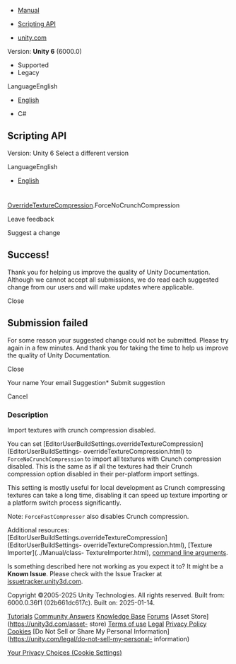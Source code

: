 [ ]()

  * [Manual](../Manual/index.html)
  * [Scripting API](../ScriptReference/index.html)

  * [unity.com](https://unity.com/)

Version: **Unity 6** (6000.0)

  * Supported
  * Legacy

LanguageEnglish

  * [English]()

  * C#

[ ](https://docs.unity3d.com)

## Scripting API

Version: Unity 6 Select a different version

LanguageEnglish

  * [English]()

#
[OverrideTextureCompression](Build.OverrideTextureCompression.html).ForceNoCrunchCompression

Leave feedback

Suggest a change

## Success!

Thank you for helping us improve the quality of Unity Documentation. Although
we cannot accept all submissions, we do read each suggested change from our
users and will make updates where applicable.

Close

## Submission failed

For some reason your suggested change could not be submitted. Please <a>try
again</a> in a few minutes. And thank you for taking the time to help us
improve the quality of Unity Documentation.

Close

Your name Your email Suggestion* Submit suggestion

Cancel

[ ]()

### Description

Import textures with crunch compression disabled.

You can set
[EditorUserBuildSettings.overrideTextureCompression](EditorUserBuildSettings-
overrideTextureCompression.html) to `ForceNoCrunchCompression` to import all
textures with Crunch compression disabled. This is the same as if all the
textures had their Crunch compression option disabled in their per-platform
import settings.  
  
This setting is mostly useful for local development as Crunch compressing
textures can take a long time, disabling it can speed up texture importing or
a platform switch process significantly.  
  
Note: `ForceFastCompressor` also disables Crunch compression.  
  
Additional resources:
[EditorUserBuildSettings.overrideTextureCompression](EditorUserBuildSettings-
overrideTextureCompression.html), [Texture Importer](../Manual/class-
TextureImporter.html), [command line
arguments](../Manual/CommandLineArguments.html).

Is something described here not working as you expect it to? It might be a
**Known Issue**. Please check with the Issue Tracker at
[issuetracker.unity3d.com](https://issuetracker.unity3d.com).

Copyright ©2005-2025 Unity Technologies. All rights reserved. Built from:
6000.0.36f1 (02b661dc617c). Built on: 2025-01-14.

[Tutorials](https://unity3d.com/learn) [Community
Answers](https://answers.unity3d.com) [Knowledge
Base](https://support.unity3d.com/hc/en-us)
[Forums](https://forum.unity3d.com) [Asset Store](https://unity3d.com/asset-
store) [Terms of use](https://docs.unity3d.com/Manual/TermsOfUse.html)
[Legal](https://unity.com/legal) [Privacy
Policy](https://unity.com/legal/privacy-policy)
[Cookies](https://unity.com/legal/cookie-policy) [Do Not Sell or Share My
Personal Information](https://unity.com/legal/do-not-sell-my-personal-
information)

[Your Privacy Choices (Cookie Settings)](javascript:void\(0\);)

